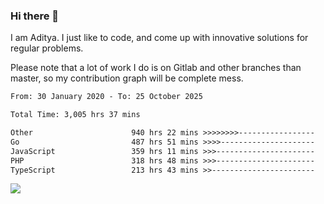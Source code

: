 ### Hi there 👋

I am Aditya. I just like to code, and come up with innovative solutions for regular problems.

Please note that a lot of work I do is on Gitlab and other branches than master, so my contribution graph will be complete mess.

<!--START_SECTION:waka-->

```txt
From: 30 January 2020 - To: 25 October 2025

Total Time: 3,005 hrs 37 mins

Other                      940 hrs 22 mins >>>>>>>>-----------------   31.29 %
Go                         487 hrs 51 mins >>>>---------------------   16.23 %
JavaScript                 359 hrs 11 mins >>>----------------------   11.95 %
PHP                        318 hrs 48 mins >>>----------------------   10.61 %
TypeScript                 213 hrs 43 mins >>-----------------------   07.11 %
```

<!--END_SECTION:waka-->

![](https://komarev.com/ghpvc/?username=BrainBuzzer)
